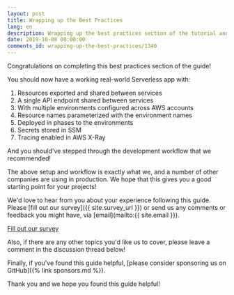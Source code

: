 ```yaml
---
layout: post
title: Wrapping up the Best Practices
lang: en
description: Wrapping up the best practices section of the tutorial and going over the next steps.
date: 2019-10-08 00:00:00
comments_id: wrapping-up-the-best-practices/1340
---
```


Congratulations on completing this best practices section of the guide!

You should now have a working real-world Serverless app with:

1. Resources exported and shared between services
2. A single API endpoint shared between services
3. With multiple environments configured across AWS accounts
4. Resource names parameterized with the environment names
5. Deployed in phases to the environments
6. Secrets stored in SSM
7. Tracing enabled in AWS X-Ray

And you should've stepped through the development workflow that we recommended!

The above setup and workflow is exactly what we, and a number of other companies are using in production. We hope that this gives you a good starting point for your projects! 

We'd love to hear from you about your experience following this guide. Please [fill out our survey]({{ site.survey_url }}) or send us any comments or feedback you might have, via [email](mailto:{{ site.email }}).

<a class="button contact" href="{{ site.survey_url }}" target="_blank">Fill out our survey</a>

Also, if there are any other topics you'd like us to cover, please leave a comment in the discussion thread below!

Finally, if you've found this guide helpful, [please consider sponsoring us on GitHub]({% link sponsors.md %}).

Thank you and we hope you found this guide helpful!
